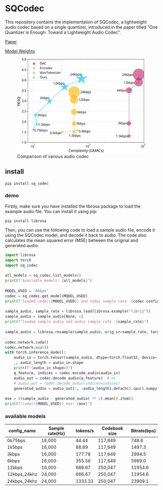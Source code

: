 # SQCodec

This repository contains the implementation of SQCodec, a lightweight audio codec based on a single quantizer,
introduced in the paper titled "One Quantizer is Enough: Toward a Lightweight Audio Codec".

[Paper](https://arxiv.org/abs/2504.04949)

[Model Weights](https://huggingface.co/zhai-lw/SQCodec)


<figure class="image">
  <img src="./bubble_chart.svg" alt="Comparison of various audio codec">
  <figcaption>Comparison of various audio codec</figcaption>
</figure>

## install

```
pip install sq_codec
```

### demo

Firstly, make sure you have installed the librosa package to load the example audio file. You can install it using pip:

```
pip install librosa
```

Then, you can use the following code to load a sample audio file, encode it using the SQCodec model, and decode it back
to audio. The code also calculates the mean squared error (MSE) between the original and generated audio.

```python
import librosa
import torch
import sq_codec

all_models = sq_codec.list_models()
print(f"Available models: {all_models}")

MODEL_USED = '6kbps'
codec = sq_codec.get_model(MODEL_USED)
print(f"loaded codec({MODEL_USED}) and codec sample rate: {codec.config.sample_rate}")

sample_audio, sample_rate = librosa.load(librosa.example("libri1"))
sample_audio = sample_audio[None, :]
print(f"loaded sample audio and audio sample_rate :{sample_rate}")

sample_audio = librosa.resample(sample_audio, orig_sr=sample_rate, target_sr=codec.config.sample_rate)

codec.network.cuda()
codec.network.eval()
with torch.inference_mode():
    audio_in = torch.tensor(sample_audio, dtype=torch.float32, device='cuda')
    _, audio_length = audio_in.shape
    print(f"{audio_in.shape=}")
    q_feature, indices = codec.encode_audio(audio_in)
    audio_out = codec.decode_audio(q_feature)  # or
    # audio_out = codec.decode_audio(indices=indices)
    generated_audio = audio_out[:, :audio_length].detach().cpu().numpy()

mse = ((sample_audio - generated_audio) ** 2).mean().item()
print(f"codec({MODEL_USED}) mse: {mse}")
```

### available models

| config_name  | Sample rate(Hz) | tokens/s | Codebook size | Bitrate(bps) |
|--------------|-----------------|----------|---------------|--------------|
| 0k75bps      | 16,000          | 44.44    | 117,649       | 748.6        |
| 1k5bps       | 16,000          | 88.89    | 117,649       | 1497.3       |
| 3kbps        | 16,000          | 177.78   | 117,649       | 2994.5       |
| 6kbps        | 16,000          | 355.56   | 117,649       | 5989.0       |
| 12kbps       | 16,000          | 666.67   | 250,047       | 11954.6      |
| 12kbps_24khz | 24,000          | 666.67   | 250,047       | 11954.6      |
| 24kbps_24khz | 24,000          | 1333.33  | 250,047       | 23909.1      |
